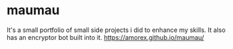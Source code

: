 # maumau 
It's a small portfolio of small side projects i did to enhance my skills. It also has an encryptor bot built into it.
https://amorex.github.io/maumau/
